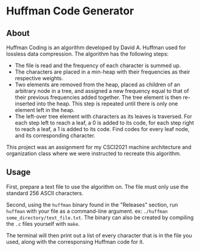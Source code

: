 # Huffman Code Generator

## About
Huffman Coding is an algorithm developed by David A. Huffman used for lossless data compression. The algorithm has the following steps:

- The file is read and the frequency of each character is summed up.
- The characters are placed in a min-heap with their frequencies as their respective weights.
- Two elements are removed from the heap, placed as children of an arbitrary node in a tree, and assigned a new frequency equal to that of their previous frequencies added together. The tree element is then re-inserted into the heap. This step is repeated until there is only one element left in the heap.
- The left-over tree element with characters as its leaves is traversed. For each step left to reach a leaf, a 0 is added to its code, for each step right to reach a leaf, a 1 is added to its code. Find codes for every leaf node, and its corresponding character.

This project was an assignment for my CSCI2021 machine architecture and organization class where we were instructed to recreate this algorithm.

## Usage
First, prepare a text file to use the algorithm on. The file must only use the standard 256 ASCII characters.

Second, using the `huffman` binary found in the "Releases" section, run `huffman` with your file as a command-line argument. ex: `./huffman some_directory/text_file.txt`. The binary can also be created by compiling the `.c` files yourself with `make`.

The terminal will then print out a list of every character that is in the file you used, along with the corresponsing Huffman code for it.
